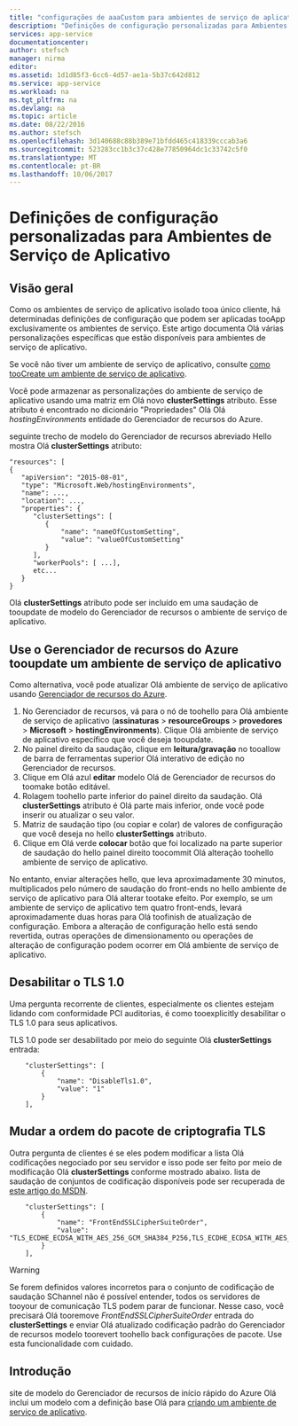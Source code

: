 ```yaml
---
title: "configurações de aaaCustom para ambientes de serviço de aplicativo"
description: "Definições de configuração personalizadas para Ambientes de Serviço de Aplicativo"
services: app-service
documentationcenter: 
author: stefsch
manager: nirma
editor: 
ms.assetid: 1d1d85f3-6cc6-4d57-ae1a-5b37c642d812
ms.service: app-service
ms.workload: na
ms.tgt_pltfrm: na
ms.devlang: na
ms.topic: article
ms.date: 08/22/2016
ms.author: stefsch
ms.openlocfilehash: 3d140688c88b389e71bfdd465c418339cccab3a6
ms.sourcegitcommit: 523283cc1b3c37c428e77850964dc1c33742c5f0
ms.translationtype: MT
ms.contentlocale: pt-BR
ms.lasthandoff: 10/06/2017
---
```

# <a name="custom-configuration-settings-for-app-service-environments"></a>Definições de configuração personalizadas para Ambientes de Serviço de Aplicativo
## <a name="overview"></a>Visão geral
Como os ambientes de serviço de aplicativo isolado tooa único cliente, há determinadas definições de configuração que podem ser aplicadas tooApp exclusivamente os ambientes de serviço. Este artigo documenta Olá várias personalizações específicas que estão disponíveis para ambientes de serviço de aplicativo.

Se você não tiver um ambiente de serviço de aplicativo, consulte [como tooCreate um ambiente de serviço de aplicativo](app-service-web-how-to-create-an-app-service-environment.md).

Você pode armazenar as personalizações do ambiente de serviço de aplicativo usando uma matriz em Olá novo **clusterSettings** atributo. Esse atributo é encontrado no dicionário "Propriedades" Olá Olá *hostingEnvironments* entidade do Gerenciador de recursos do Azure.

seguinte trecho de modelo do Gerenciador de recursos abreviado Hello mostra Olá **clusterSettings** atributo:

    "resources": [
    {
       "apiVersion": "2015-08-01",
       "type": "Microsoft.Web/hostingEnvironments",
       "name": ...,
       "location": ...,
       "properties": {
          "clusterSettings": [
             {
                 "name": "nameOfCustomSetting",
                 "value": "valueOfCustomSetting"
             }
          ],
          "workerPools": [ ...],
          etc...
       }
    }

Olá **clusterSettings** atributo pode ser incluído em uma saudação de tooupdate de modelo do Gerenciador de recursos o ambiente de serviço de aplicativo.

## <a name="use-azure-resource-explorer-tooupdate-an-app-service-environment"></a>Use o Gerenciador de recursos do Azure tooupdate um ambiente de serviço de aplicativo
Como alternativa, você pode atualizar Olá ambiente de serviço de aplicativo usando [Gerenciador de recursos do Azure](https://resources.azure.com).  

1. No Gerenciador de recursos, vá para o nó de toohello para Olá ambiente de serviço de aplicativo (**assinaturas** > **resourceGroups** > **provedores**  >  **Microsoft** > **hostingEnvironments**). Clique Olá ambiente de serviço de aplicativo específico que você deseja tooupdate.
2. No painel direito da saudação, clique em **leitura/gravação** no tooallow de barra de ferramentas superior Olá interativo de edição no Gerenciador de recursos.  
3. Clique em Olá azul **editar** modelo Olá de Gerenciador de recursos do toomake botão editável.
4. Rolagem toohello parte inferior do painel direito da saudação. Olá **clusterSettings** atributo é Olá parte mais inferior, onde você pode inserir ou atualizar o seu valor.
5. Matriz de saudação tipo (ou copiar e colar) de valores de configuração que você deseja no hello **clusterSettings** atributo.  
6. Clique em Olá verde **colocar** botão que foi localizado na parte superior de saudação do hello painel direito toocommit Olá alteração toohello ambiente de serviço de aplicativo.

No entanto, enviar alterações hello, que leva aproximadamente 30 minutos, multiplicados pelo número de saudação do front-ends no hello ambiente de serviço de aplicativo para Olá alterar tootake efeito.
Por exemplo, se um ambiente de serviço de aplicativo tem quatro front-ends, levará aproximadamente duas horas para Olá toofinish de atualização de configuração. Embora a alteração de configuração hello está sendo revertida, outras operações de dimensionamento ou operações de alteração de configuração podem ocorrer em Olá ambiente de serviço de aplicativo.

## <a name="disable-tls-10"></a>Desabilitar o TLS 1.0
Uma pergunta recorrente de clientes, especialmente os clientes estejam lidando com conformidade PCI auditorias, é como tooexplicitly desabilitar o TLS 1.0 para seus aplicativos.

TLS 1.0 pode ser desabilitado por meio do seguinte Olá **clusterSettings** entrada:

        "clusterSettings": [
            {
                "name": "DisableTls1.0",
                "value": "1"
            }
        ],

## <a name="change-tls-cipher-suite-order"></a>Mudar a ordem do pacote de criptografia TLS
Outra pergunta de clientes é se eles podem modificar a lista Olá codificações negociado por seu servidor e isso pode ser feito por meio de modificação Olá **clusterSettings** conforme mostrado abaixo. lista de saudação de conjuntos de codificação disponíveis pode ser recuperada de [este artigo do MSDN](https://msdn.microsoft.com/library/windows/desktop/aa374757\(v=vs.85\).aspx).

        "clusterSettings": [
            {
                "name": "FrontEndSSLCipherSuiteOrder",
                "value": "TLS_ECDHE_ECDSA_WITH_AES_256_GCM_SHA384_P256,TLS_ECDHE_ECDSA_WITH_AES_128_GCM_SHA256_P256,TLS_ECDHE_RSA_WITH_AES_256_CBC_SHA384_P256,TLS_ECDHE_RSA_WITH_AES_128_CBC_SHA256_P256,TLS_ECDHE_RSA_WITH_AES_256_CBC_SHA_P256,TLS_ECDHE_RSA_WITH_AES_128_CBC_SHA_P256"
            }
        ],

> [!WARNING]
> Se forem definidos valores incorretos para o conjunto de codificação de saudação SChannel não é possível entender, todos os servidores de tooyour de comunicação TLS podem parar de funcionar. Nesse caso, você precisará Olá tooremove *FrontEndSSLCipherSuiteOrder* entrada do **clusterSettings** e enviar Olá atualizado codificação padrão do Gerenciador de recursos modelo toorevert toohello back configurações de pacote.  Use esta funcionalidade com cuidado.
> 
> 

## <a name="get-started"></a>Introdução
site de modelo do Gerenciador de recursos de início rápido do Azure Olá inclui um modelo com a definição base Olá para [criando um ambiente de serviço de aplicativo](https://azure.microsoft.com/documentation/templates/201-web-app-ase-create/).

<!-- LINKS -->

<!-- IMAGES -->
